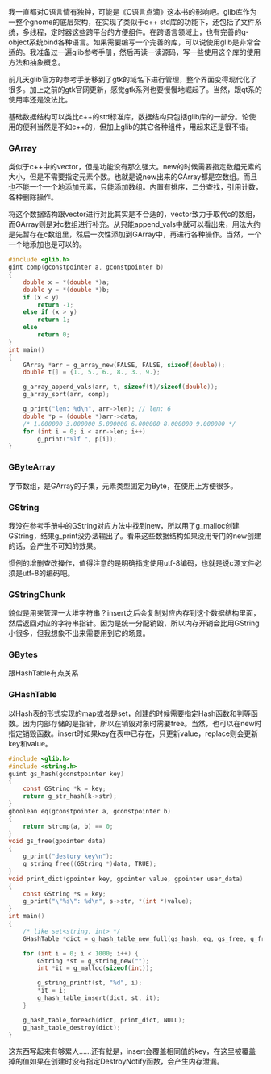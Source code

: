 我一直都对C语言情有独钟，可能是《C语言点滴》这本书的影响吧。glib库作为一整个gnome的底层架构，在实现了类似于c++ std库的功能下，还包括了文件系统，多线程，定时器这些跨平台的方便组件。在跨语言领域上，也有完善的g-object系统bind各种语言。如果需要编写一个完善的库，可以说使用glib是非常合适的。我准备过一遍glib参考手册，然后再读一读源码，写一些使用这个库的使用方法和抽象概念。

前几天glib官方的参考手册移到了gtk的域名下进行管理，整个界面变得现代化了很多。加上之前的gtk官网更新，感觉gtk系列也要慢慢地崛起了。当然，跟qt系的使用率还是没法比。

基础数据结构可以类比c++的std标准库，数据结构只包括glib库的一部分。论使用的便利当然是不如c++的，但加上glib的其它各种组件，用起来还是很不错。

### GArray
类似于c++中的vector，但是功能没有那么强大。new的时候需要指定数组元素的大小，但是不需要指定元素个数。也就是说new出来的GArray都是空数组。而且也不能一个一个地添加元素，只能添加数组。内置有排序，二分查找，引用计数，各种删除操作。

将这个数据结构跟vector进行对比其实是不合适的，vector致力于取代c的数组，而GArray则是对c数组进行补充。从只能append_vals中就可以看出来，用法大约是先暂存在c数组里，然后一次性添加到GArray中，再进行各种操作。当然，一个一个地添加也是可以的。

``` c
#include <glib.h>
gint comp(gconstpointer a, gconstpointer b)
{
	double x = *(double *)a;
	double y = *(double *)b;
	if (x < y)
		return -1;
	else if (x > y)
		return 1;
	else
		return 0;
}
int main()
{
	GArray *arr = g_array_new(FALSE, FALSE, sizeof(double));
	double t[] = {1., 5., 6., 8., 3., 9.};

	g_array_append_vals(arr, t, sizeof(t)/sizeof(double));
	g_array_sort(arr, comp);

	g_print("len: %d\n", arr->len); // len: 6
	double *p = (double *)arr->data;
	/* 1.000000 3.000000 5.000000 6.000000 8.000000 9.000000 */
	for (int i = 0; i < arr->len; i++)
		g_print("%lf ", p[i]);
}
```

### GByteArray
字节数组，是GArray的子集，元素类型固定为Byte，在使用上方便很多。

### GString
我没在参考手册中的GString对应方法中找到new，所以用了g_malloc创建GString，结果g_print没办法输出了。看来这些数据结构如果没用专门的new创建的话，会产生不可知的效果。

惯例的增删查改操作，值得注意的是明确指定使用utf-8编码，也就是说c源文件必须是utf-8的编码吧。

### GStringChunk
貌似是用来管理一大堆字符串？insert之后会复制对应内存到这个数据结构里面，然后返回对应的字符串指针。因为是统一分配销毁，所以内存开销会比用GString小很多，但我想象不出来需要用到它的场景。

### GBytes
跟HashTable有点关系

### GHashTable
以Hash表的形式实现的map或者是set，创建的时候需要指定Hash函数和判等函数。因为内部存储的是指针，所以在销毁对象时需要free。当然，也可以在new时指定销毁函数。insert时如果key在表中已存在，只更新value，replace则会更新key和value。

``` c
#include <glib.h>
#include <string.h>
guint gs_hash(gconstpointer key)
{
	const GString *k = key;
	return g_str_hash(k->str);
}
gboolean eq(gconstpointer a, gconstpointer b)
{
	return strcmp(a, b) == 0;
}
void gs_free(gpointer data)
{
	g_print("destory key\n");
	g_string_free((GString *)data, TRUE);
}
void print_dict(gpointer key, gpointer value, gpointer user_data)
{
	const GString *s = key;
	g_print("\"%s\": %d\n", s->str, *(int *)value);
}
int main()
{
	/* like set<string, int> */
	GHashTable *dict = g_hash_table_new_full(gs_hash, eq, gs_free, g_free);

	for (int i = 0; i < 1000; i++) {
		GString *st = g_string_new("");
		int *it = g_malloc(sizeof(int));

		g_string_printf(st, "%d", i);
		*it = i;
		g_hash_table_insert(dict, st, it);
	}

	g_hash_table_foreach(dict, print_dict, NULL);
	g_hash_table_destroy(dict);
}
```

这东西写起来有够累人……还有就是，insert会覆盖相同值的key，在这里被覆盖掉的值如果在创建时没有指定DestroyNotify函数，会产生内存泄漏。

### 
